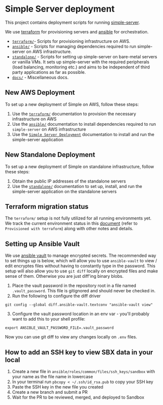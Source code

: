 # Simple Server deployment

This project contains deployment scripts for running [simple-server](https://github.com/simpledotorg/simple-server).

We use [terraform](https://www.terraform.io/) for provisioning servers and [ansible](http://docs.ansible.com/) for orchestration.

- [`terraform/`](/terraform)-  Scripts for provisioning infrastructure on AWS.
- [`ansible/`](/ansible) - Scripts for managing dependencies required to run simple-server on AWS infrastructure.
- [`standalone/`](/standalone) - Scripts for setting up simple-server on bare-metal servers or vanilla VMs. It sets up simple-server with the required peripherals (load balancing, monitoring etc.) and aims to be independent of third party applications as far as possible.
- [`docs/`](/docs) - Miscellaneous docs.

## New AWS Deployment

To set up a new deployment of Simple on AWS, follow these steps:

1. Use the [`terraform/`](/terraform) documentation to provision the necessary infrastructure on AWS
1. Use the [`ansible/`](/ansible) documentation to install dependencies required to run `simple-server` on AWS infrastructure
1. Use the [`Simple Server Deployment`](https://github.com/simpledotorg/simple-server#deployment) documentation to install and run the simple-server application

## New Standalone Deployment

To set up a new deployment of Simple on standalone infrastructure, follow these steps:

1. Obtain the public IP addresses of the standalone servers
1. Use the [`standalone/`](/standalone) documentation to set up, install, and run the simple-server application on the standalone servers

## Terraform migration status

The `terraform/` setup is not fully utilized for all running environments yet. We track the current environment status in this [document](https://docs.google.com/spreadsheets/d/1JCfFYetk9Jrtc5iUHp-7Fx5V3QqpuCWojjcEibRJN7I/edit#gid=0) (refer to `Provisioned with terraform`) along with other notes and details.

## Setting up Ansible Vault

We use [ansible vault](https://docs.ansible.com/ansible/latest/user_guide/vault.html) to manage encrypted secrets. The recommended way to set things up is below, which will allow you to use `ansible-vault` to view / edit encryptes files without having to
constantly type in the password. This setup will also allow you to use `git diff` locally on encrypted files and make sense of them. Otherwise you are just diff'ing binary blobs.

1. Place the vault password in the repository root in a file named `.vault_password`. This file is gitignored and should never be checked in.
2. Run the following to configure the diff driver
```
git config --global diff.ansible-vault.textconv "ansible-vault view"
```
3. Configure the vault password location in an env var - you'll probably want to add this to your shell profile:
```
export ANSIBLE_VAULT_PASSWORD_FILE=.vault_password
```

Now you can use git diff to view any changes locally on `.env` files.

## How to add an SSH key to view SBX data in your local
1. Create a new file in `ansible/roles/common/files/ssh_keys/sandbox` with your name as the file name in lowercase
2. In your terminal run `pbcopy < ~/.ssh/id_rsa.pub` to copy your SSH key
3. Paste the SSH key in the new file you created
4. Create a new branch and submit a PR
5. Wait for the PR to be reviewed, merged, and deployed to Sandbox
